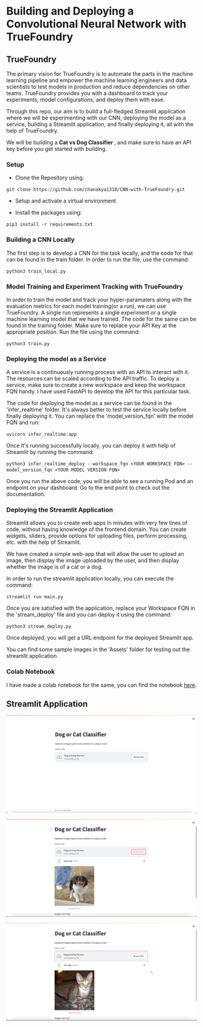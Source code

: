 # Building and Deploying a Convolutional Neural Network with TrueFoundry

## TrueFoundry

The primary vision for TrueFoundry is to automate the parts in the machine learning pipeline and empower the machine learning engineers and data scientists to test models in production and reduce dependencies on other teams. TrueFoundry provides you with a dashboard to track your experiments, model configurations, and deploy them with ease.

Through this repo, our aim is to build a full-fledged Streamlit application where we will be experimenting with our CNN, deploying the model as a service, building a Streamlit application, and finally deploying it, all with the help of TrueFoundry.

We will be building a <b> Cat vs Dog Classifier </b>, and make sure to have an API key before you get started with building.

### Setup


* Clone the Repository using:
```
git clone https://github.com/chanakya1310/CNN-with-TrueFoundry.git
```

* Setup and activate a virtual environment

* Install the packages using:
```
pip3 install -r requirements.txt
```

### Building a CNN Locally

The first step is to develop a CNN for the task locally, and the code for that can be found in the train folder. In order to run the file, use the command:
```
python3 train_local.py
```

### Model Training and Experiment Tracking with TrueFoundry

In order to train the model and track your hyper-paramaters along with the evaluation metrics for each model training(or a run), we can use TrueFoundry. A single run represents a single experiment or a single machine learning model that we have trained. The code for the same can be found in the training folder. Make sure to replace your API Key at the appropriate position. Run the file using the command:
```
python3 train.py
```

### Deploying the model as a Service

A service is a continuously running process with an API to interact with it. The resources can be scaled according to the API traffic. To deploy a service, make sure to create a new workspace and keep the workspace FQN handy. I have used FastAPI to develop the API for this particular task.

The code for deploying the model as a service can be found in the 'infer_realtime' folder. It's always better to test the service locally before finally deploying it. You can replace the 'model_version_fqn' with the model FQN and run:
```
uvicorn infer_realtime:app
```

Once it's running successfully locally, you can deploy it with help of Streamlit by running the command:
```
python3 infer_realtime_deploy --workspace_fqn <YOUR WORKSPACE FQN> --model_version_fqn <YOUR MODEL VERSION FQN>
```

Once you run the above code, you will be able to see a running Pod and an endpoint on your dashboard. Go to the end point to check out the documentation.

### Deploying the Streamlit Application

Streamlit allows you to create web apps in minutes with very few lines of code, without having knowledge of the frontend domain. You can create widgets, sliders, provide options for uploading files, perform processing, etc. with the help of Streamlit.

We have created a simple web-app that will allow the user to upload an image, then display the image uploaded by the user, and then display whether the image is of a cat or a dog.

In order to run the streamlit application locally, you can execute the command:
```
streamlit run main.py
```

Once you are satisfied with the application, replace your Workspace FQN in the 'stream_deploy' file and you can deploy it using the command:
```
python3 stream_deploy.py
```

Once deployed, you will get a URL endpoint for the deployed Streamlit app. 

You can find some sample images in the 'Assets' folder for testing out the streamlit application.

### Colab Notebook

I have made a colab notebook for the same, you can find the notebook [here](https://colab.research.google.com/drive/1fxMPSXuM1uxs5qYIHdP5jewTRMT01r3e?usp=sharing).


## Streamlit Application

![Streamlit Application](Assets/streamlit_application.png)

![Classifying Image as Dog](Assets/dog_example.png)

![Classifying Image as Cat](Assets/cat_example.png)
